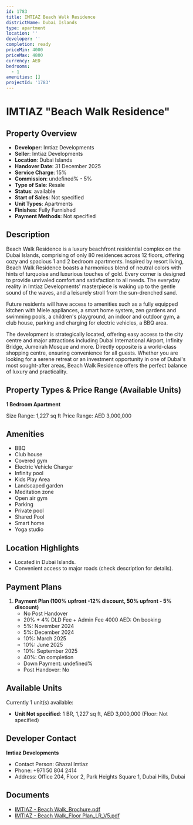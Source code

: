 ```yaml
---
id: 1783
title: IMTIAZ Beach Walk Residence
districtName: Dubai Islands
type: apartment
location: ''
developer: ''
completion: ready
priceMin: 4000
priceMax: 4800
currency: AED
bedrooms:
  - 1
amenities: []
projectId: '1783'
---
```


# IMTIAZ "Beach Walk Residence"

## Property Overview
- **Developer**: Imtiaz Developments
- **Seller**: Imtiaz Developments
- **Location**: Dubai Islands
- **Handover Date**: 31 December 2025
- **Service Charge**: 15%
- **Commission**: undefined% - 5%
- **Type of Sale**: Resale
- **Status**: available
- **Start of Sales**: Not specified
- **Unit Types**: Apartments
- **Finishes**: Fully Furnished
- **Payment Methods**: Not specified

## Description
Beach Walk Residence is a luxury beachfront residential complex on the Dubai Islands, comprising of only 80 residences across 12 floors, offering cozy and spacious 1 and 2 bedroom apartments. Inspired by resort living, Beach Walk Residence boasts a harmonious blend of neutral colors with hints of turquoise and luxurious touches of gold. Every corner is designed to provide unrivaled comfort and satisfaction to all needs. The everyday reality in Imtiaz Developments' masterpiece is waking up to the gentle sound of the waves, and a leisurely stroll from the sun-drenched sand.

Future residents will have access to amenities such as a fully equipped kitchen with Miele appliances, a smart home system, zen gardens and swimming pools, a children's playground, an indoor and outdoor gym, a club house, parking and charging for electric vehicles, a BBQ area. 

The development is strategically located, offering easy access to the city centre and major attractions including Dubai International Airport, Infinity Bridge, Jumeirah Mosque and more. Directly opposite is a world-class shopping centre, ensuring convenience for all guests. Whether you are looking for a serene retreat or an investment opportunity in one of Dubai's most sought-after areas, Beach Walk Residence offers the perfect balance of luxury and practicality.

## Property Types & Price Range (Available Units)
**1 Bedroom Apartment**

Size Range: 1,227 sq ft
Price Range: AED 3,000,000

## Amenities
- BBQ
- Club house
- Covered gym
- Electric Vehicle Charger
- Infinity pool
- Kids Play Area
- Landscaped garden
- Meditation zone
- Open air gym
- Parking
- Private pool
- Shared Pool
- Smart home
- Yoga studio

## Location Highlights
- Located in Dubai Islands.
- Convenient access to major roads (check description for details).

## Payment Plans
1. **Payment Plan (100% upfront -12% discount, 50% upfront - 5% discount)**
   - No Post Handover
   - 20% + 4% DLD Fee + Admin Fee 4000 AED: On booking
   - 5%: November 2024
   - 5%: December 2024
   - 10%: March 2025
   - 10%: June 2025
   - 10%: September 2025
   - 40%: On completion
   - Down Payment: undefined%
   - Post Handover: No

## Available Units
Currently 1 unit(s) available:
- **Unit Not specified**: 1 BR, 1,227 sq ft, AED 3,000,000 (Floor: Not specified)

## Developer Contact
**Imtiaz Developments**
- Contact Person: Ghazal Imtiaz
- Phone: +971 50 804 2414
- Address: Office 204, Floor 2, Park Heights Square 1, Dubai Hills, Dubai

## Documents
- [IMTIAZ - Beach Walk_Brochure.pdf](https://cdn.geniemap.net/2024/06/06/fovFrwvTjqbMX4ZmphNuBlJCz7tIUaV4Pqs5yt1i.pdf)
- [IMTIAZ - Beach Walk_Floor Plan_LR_V5.pdf](https://cdn.geniemap.net/2024/06/06/ZzcEuLBA9Sue1fKetm1Z8g11c7QJODLoHbWA3Zig.pdf)
